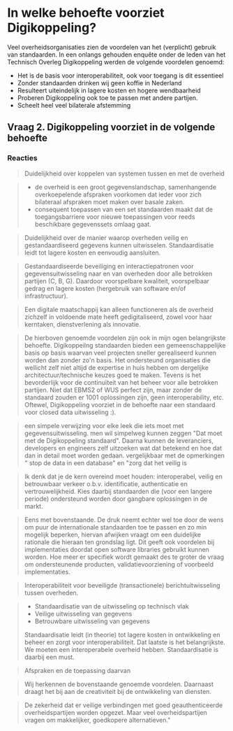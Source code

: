 # In welke behoefte voorziet Digikoppeling?

Veel overheidsorganisaties zien de voordelen van het (verplicht) gebruik van standaarden. In een onlangs gehouden enquête onder de leden van het Technisch Overleg Digikoppeling werden de volgende voordelen genoemd:

- Het is de basis voor interoperabiliteit, ook voor toegang is dit essentieel
- Zonder standaarden drinken wij geen koffie in Nederland
- Resulteert uiteindelijk in lagere kosten en hogere wendbaarheid
- Proberen Digikoppeling ook toe te passen met andere partijen.
- Scheelt heel veel bilaterale afstemming

## Vraag 2. Digikoppeling voorziet in de volgende behoefte

### Reacties

>Duidelijkheid over koppelen van systemen tussen en met de overheid

>- de overheid is een groot gegevenslandschap, samenhangende overkoepelende afspraken voorkomen dat ieder voor zich bilateraal afspraken moet maken over basale zaken.
>- consequent toepassen van een set standaarden maakt dat de toegangsbarriere voor nieuwe toepassingen voor reeds beschikbare gegevenssets omlaag gaat.
>>>

>Duidelijkheid over de manier waarop overheden veilig en gestandaardiseerd gegevens kunnen uitwisselen. Standaardisatie leidt tot lagere kosten en eenvoudig aansluiten.

>Gestandaardiseerde beveiliging en interactiepatronen voor gegevensuitwisseling naar en van overheden door alle betrokken partijen (C, B, G). Daardoor voorspelbare kwaliteit, voorspelbaar gedrag en lagere kosten (hergebruik van software en/of infrastructuur).

>Een digitale maatschappij kan alleen functioneren als de overheid zichzelf in voldoende mate heeft gedigitaliseerd, zowel voor haar kerntaken, dienstverlening als innovatie.

>De hierboven genoemde voordelen zijn ook in mijn ogen belangrijkste behoefte.
>Digikoppeilng standaarden bieden een gemeenschappelijke basis op basis waarvan veel projecten sneller gerealiseerd kunnen worden dan zonder zo'n basis. Het ondersteund organisaties die wellicht zelf niet altijd de expertise in huis hebben om dergelijke architectuur/technische keuzes goed te maken.
>Tevens is het bevorderlijk voor de continuïteit van het beheer voor alle betrokken partijen. Niet dat EBMS2 of WUS perfect zijn, maar zonder de standaard zouden er 1001 oplossingen zijn, geen interoperability, etc.
>Oftewel, Digikoppeling voorziet in de behoefte naar een standaard voor closed data uitwisseling :).

>een simpele verwijzing voor elke leek die iets moet met gegevensuitwisseling. men wil simpelweg kunnen zeggen "Dat moet met de Digikoppeling standaard". Daarna kunnen de leveranciers, developers en engineers zelf  uitzoeken wat dat betekend en hoe dat dan in detail moet worden gedaan. vergelijkbaar met de opmerkingen " stop de data in een database" en "zorg dat het veilig is

>Ik denk dat je de kern overeind moet houden: interoperabel, veilig en betrouwbaar verkeer o.b.v. identificatie, authenticatie en vertrouwelijkheid. Kies daarbij standaarden die (voor een langere periode) ondersteund worden door gangbare oplossingen in de markt.

>Eens met bovenstaande. De druk neemt echter wel toe door de wens om puur de internationale standaarden toe te passen en zo min mogelijk beperken, hiervan afwijken vraagt om een duidelijke rationale die hieraan ten grondslag ligt. Dit geeft ook voordelen bij implementaties doordat open software libraries gebruikt kunnen worden. Hoe meer er specifiek wordt gemaakt des te groter de vraag om ondersteunende producten, validatievoorziening of voorbeeld implementaties. 

>Interoperabiliteit voor beveiligde (transactionele) berichtuitwisseling tussen overheden.

>- Standaardisatie van de uitwisseling op technisch vlak 
>- Veilige uitwisseling van gegevens
>- Betrouwbare uitwisseling van gegevens
> 
>Standaardisatie leidt (in theorie) tot lagere kosten in ontwikkeling en beheer en zorgt voor interoperabiliteit. Dat laatste is het belangrijkste. We moeten een interoperabele overheid hebben. Standaardisatie is daarbij een must. 

>Afspraken en de toepassing daarvan

>Wij herkennen de  bovenstaande genoemde voordelen.
Daarnaast draagt het bij aan de creativiteit bij de ontwikkeling van diensten.

>De zekerheid dat er veilige verbindingen met goed geauthenticeerde overheidspartijen worden opgezet.
Maar veel overheidspartijen vragen om makkelijker, goedkopere alternatieven."
